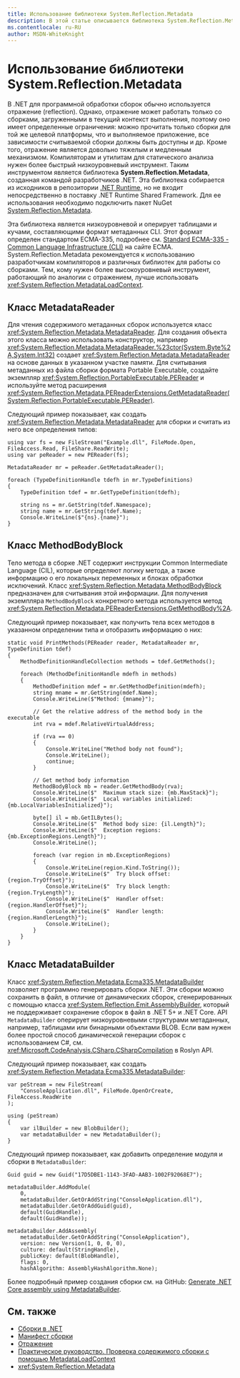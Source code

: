 ```yaml
---
title: Использование библиотеки System.Reflection.Metadata
description: В этой статье описывается библиотека System.Reflection.Metadata, которая позволяет программно обрабатывать и генерировать управляемые сборки в .NET.
ms.contentlocale: ru-RU
author: MSDN-WhiteKnight
---
```


# Использование библиотеки System.Reflection.Metadata

В .NET для программной обработки сборок обычно используется отражение (reflection). Однако, отражение может работать только со сборками, загруженными в текущий контекст выполнения, поэтому оно имеет определенные ограничения: можно прочитать только сборки для той же целевой платформы, что и выполняемое приложение, все зависимости считываемой сборки должны быть доступны и др. Кроме того, отражение является довольно тяжелым и медленным механизмом. Компиляторам и утилитам для статического анализа нужен более быстрый низкоуровневый инструмент. Таким инструментом является библиотека **System.Reflection.Metadata**, созданная командой разработчиков .NET. Эта библиотека собирается из исходников в репозитории [.NET Runtime](https://github.com/dotnet/runtime), но не входит непосредственно в поставку .NET Runtime Shared Framework. Для ее использования необходимо подключить пакет NuGet [System.Reflection.Metadata](https://www.nuget.org/packages/System.Reflection.Metadata).

Эта библиотека является низкоуровневой и оперирует таблицами и кучами, составляющими формат метаданных CLI. Этот формат определен стандартом ECMA-335, подробнее см. [Standard ECMA-335 - Common Language Infrastructure (CLI)](http://www.ecma-international.org/publications/standards/Ecma-335.htm) на сайте ECMA. System.Reflection.Metadata рекомендуется к использованию разработчикам компиляторов и различных библиотек для работы со сборками. Тем, кому нужен более высокоуровневый инструмент, работающий по аналогии с отражением, лучше использовать <xref:System.Reflection.MetadataLoadContext>.

## Класс MetadataReader

Для чтения содержимого метаданных сборок используется класс <xref:System.Reflection.Metadata.MetadataReader>. Для создания объекта этого класса можно использовать конструктор, например  <xref:System.Reflection.Metadata.MetadataReader.%23ctor(System.Byte%2A,System.Int32)> создает <xref:System.Reflection.Metadata.MetadataReader> на основе данных в указанном участке памяти. Для считывания метаданных из файла сборки формата Portable Executable, создайте экземпляр <xref:System.Reflection.PortableExecutable.PEReader> и используйте метод расширения  <xref:System.Reflection.Metadata.PEReaderExtensions.GetMetadataReader(System.Reflection.PortableExecutable.PEReader)>.

Следующий пример показывает, как создать <xref:System.Reflection.Metadata.MetadataReader> для сборки и считать из него все определения типов:

    using var fs = new FileStream("Example.dll", FileMode.Open, FileAccess.Read, FileShare.ReadWrite);
    using var peReader = new PEReader(fs);

    MetadataReader mr = peReader.GetMetadataReader();

    foreach (TypeDefinitionHandle tdefh in mr.TypeDefinitions)
    {
        TypeDefinition tdef = mr.GetTypeDefinition(tdefh);

        string ns = mr.GetString(tdef.Namespace);
        string name = mr.GetString(tdef.Name);
        Console.WriteLine($"{ns}.{name}");
    }

## Класс MethodBodyBlock

Тело метода в сборке .NET содержит инструкции Common Intermediate Language (CIL), которые определяют логику метода, а также информацию о его локальных переменных и блоках обработки исключений. Класс <xref:System.Reflection.Metadata.MethodBodyBlock> предназначен для считывания этой информации. Для получения экземпляра `MethodBodyBlock` конкретного метода используется метод <xref:System.Reflection.Metadata.PEReaderExtensions.GetMethodBody%2A>.

Следующий пример показывает, как получить тела всех методов в указанном определении типа и отобразить информацию о них:

    static void PrintMethods(PEReader reader, MetadataReader mr, TypeDefinition tdef)
    {
        MethodDefinitionHandleCollection methods = tdef.GetMethods();

        foreach (MethodDefinitionHandle mdefh in methods)
        {
            MethodDefinition mdef = mr.GetMethodDefinition(mdefh);
            string mname = mr.GetString(mdef.Name);
            Console.WriteLine($"Method: {mname}");

            // Get the relative address of the method body in the executable
            int rva = mdef.RelativeVirtualAddress;

            if (rva == 0)
            {
                Console.WriteLine("Method body not found");
                Console.WriteLine();
                continue;
            }

            // Get method body information
            MethodBodyBlock mb = reader.GetMethodBody(rva);
            Console.WriteLine($"  Maximum stack size: {mb.MaxStack}");
            Console.WriteLine($"  Local variables initialized: {mb.LocalVariablesInitialized}");

            byte[] il = mb.GetILBytes();
            Console.WriteLine($"  Method body size: {il.Length}");
            Console.WriteLine($"  Exception regions: {mb.ExceptionRegions.Length}");
            Console.WriteLine();

            foreach (var region in mb.ExceptionRegions)
            {
                Console.WriteLine(region.Kind.ToString());
                Console.WriteLine($"  Try block offset: {region.TryOffset}");
                Console.WriteLine($"  Try block length: {region.TryLength}");
                Console.WriteLine($"  Handler offset: {region.HandlerOffset}");
                Console.WriteLine($"  Handler length: {region.HandlerLength}");
                Console.WriteLine();
            }
        }
    }

## Класс MetadataBuilder 

Класс <xref:System.Reflection.Metadata.Ecma335.MetadataBuilder> позволяет программно генерировать сборки .NET. Эти сборки можно сохранить в файл, в отличие от динамических сборок, сгенерированных с помощью класса <xref:System.Reflection.Emit.AssemblyBuilder>, который не поддерживает сохранение сборок в файл в .NET 5+ и .NET Core. 
API `MetadataBuilder` оперирует низкоуровневыми структурами метаданных, например, таблицами или бинарными объектами BLOB. Если вам нужен более простой способ динамической генерации сборок с использованием C#, см. <xref:Microsoft.CodeAnalysis.CSharp.CSharpCompilation> в Roslyn API.

Следующий пример показывает, как создать <xref:System.Reflection.Metadata.Ecma335.MetadataBuilder>:

    var peStream = new FileStream(
        "ConsoleApplication.dll", FileMode.OpenOrCreate, FileAccess.ReadWrite
    );

    using (peStream)
    {
        var ilBuilder = new BlobBuilder();
        var metadataBuilder = new MetadataBuilder();
    }
    
Следующий пример показывает, как добавить определение модуля и сборки в `MetadataBuilder`:

    Guid guid = new Guid("17D5DBE1-1143-3FAD-AAB3-1002F92068E7");
    
    metadataBuilder.AddModule(
        0,
        metadataBuilder.GetOrAddString("ConsoleApplication.dll"),
        metadataBuilder.GetOrAddGuid(guid),
        default(GuidHandle),
        default(GuidHandle));

    metadataBuilder.AddAssembly(
        metadataBuilder.GetOrAddString("ConsoleApplication"),
        version: new Version(1, 0, 0, 0),
        culture: default(StringHandle),
        publicKey: default(BlobHandle),
        flags: 0,
        hashAlgorithm: AssemblyHashAlgorithm.None);
        
Более подробный пример создания сборки см. на GitHub: [Generate .NET Core assembly using MetadataBuilder](https://github.com/MSDN-WhiteKnight/CodeSamples/tree/master/System.Reflection.Metadata/MetadataBuilder).

## См. также

- [Сборки в .NET](index.md)
- [Манифест сборки](manifest.md)
- [Отражение](https://docs.microsoft.com/dotnet/framework/reflection-and-codedom/reflection)
- [Практическое руководство. Проверка содержимого сборки с помощью MetadataLoadContext](inspect-contents-using-metadataloadcontext.md)
- <xref:System.Reflection.Metadata>
